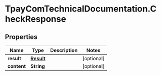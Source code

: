 # TpayComTechnicalDocumentation.CheckResponse

## Properties

Name | Type | Description | Notes
------------ | ------------- | ------------- | -------------
**result** | [**Result**](Result.md) |  | [optional] 
**content** | **String** |  | [optional] 


